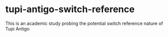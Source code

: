 # tupi-antigo-switch-reference
This is an academic study probing the potential switch reference nature of Tupi Antigo
